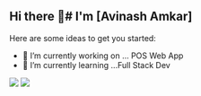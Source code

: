 ## Hi there 👋# I'm  [Avinash Amkar]



Here are some ideas to get you started:

- 🔭 I’m currently working on ... POS Web App
- 🌱 I’m currently learning ...Full Stack Dev
<img src="https://github-readme-stats.vercel.app/api?username=ambya97&amp;show_icons=true&amp;count_private=true&amp;theme=dark" style="max-width: 100%;">
<img src="https://github-readme-stats.vercel.app/api/top-langs/?username=MeghnaS21&amp;size_weight=0.5&amp;count_weight=0.5" style="max-width: 100%; alt="Top Langs"">


